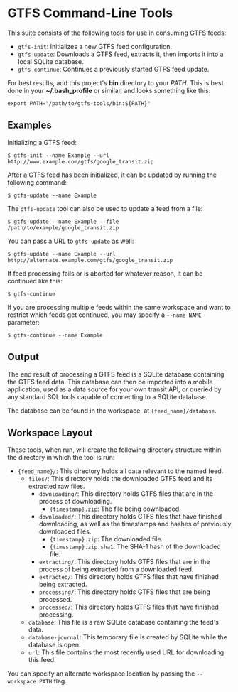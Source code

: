 # GTFS Command-Line Tools

This suite consists of the following tools for use in consuming GTFS feeds:

 * `gtfs-init`: Initializes a new GTFS feed configuration.
 * `gtfs-update`: Downloads a GTFS feed, extracts it, then imports it into a local SQLite database.
 * `gtfs-continue`: Continues a previously started GTFS feed update.

For best results, add this project's **bin** directory to your *PATH*. This is best done in your **~/.bash_profile**
or similar, and looks something like this:

    export PATH="/path/to/gtfs-tools/bin:${PATH}"

## Examples

Initializing a GTFS feed:

    $ gtfs-init --name Example --url http://www.example.com/gtfs/google_transit.zip

After a GTFS feed has been initialized, it can be updated by running the following command:

    $ gtfs-update --name Example

The `gtfs-update` tool can also be used to update a feed from a file:

    $ gtfs-update --name Example --file /path/to/example/google_transit.zip

You can pass a URL to `gtfs-update` as well:

    $ gtfs-update --name Example --url http://alternate.example.com/gtfs/google_transit.zip

If feed processing fails or is aborted for whatever reason, it can be continued like this:

    $ gtfs-continue

If you are processing multiple feeds within the same workspace and want to restrict which feeds
get continued, you may specify a `--name NAME` parameter:

    $ gtfs-continue --name Example

## Output

The end result of processing a GTFS feed is a SQLite database containing the GTFS feed data. This
database can then be imported into a mobile application, used as a data source for your own transit API,
or queried by any standard SQL tools capable of connecting to a SQLite database.

The database can be found in the workspace, at `{feed_name}/database`.

## Workspace Layout

These tools, when run, will create the following directory structure within the directory in which the tool is run:

 * `{feed_name}/`: This directory holds all data relevant to the named feed.
    * `files/`: This directory holds the downloaded GTFS feed and its extracted raw files.
       * `downloading/`: This directory holds GTFS files that are in the process of downloading.
         * `{timestamp}.zip`: The file being downloaded.
       * `downloaded/`: This directory holds GTFS files that have finished downloading, as well as the timestamps and hashes of previously downloaded files.
          * `{timestamp}.zip`: The downloaded file.
          * `{timestamp}.zip.sha1`: The SHA-1 hash of the downloaded file.
       * `extracting/`: This directory holds GTFS files that are in the process of being extracted from a downloaded feed.
       * `extracted/`: This directory holds GTFS files that have finished being extracted.
       * `processing/`: This directory holds GTFS files that are being processed.
       * `processed/`: This directory holds GTFS files that have finished processing.
    * `database`: This file is a raw SQLite database containing the feed's data.
    * `database-journal`: This temporary file is created by SQLite while the database is open.
    * `url`: This file contains the most recently used URL for downloading this feed.

You can specify an alternate workspace location by passing the `--workspace PATH` flag.
